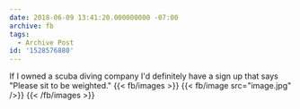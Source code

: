 ```yaml
---
date: 2018-06-09 13:41:20.000000000 -07:00
archive: fb
tags: 
  - Archive Post
id: '1528576880'
---
```


If I owned a scuba diving company I'd definitely have a sign up that says "Please sit to be weighted."
{{< fb/images >}}
{{< fb/image src="image.jpg" />}}
{{< /fb/images >}}

